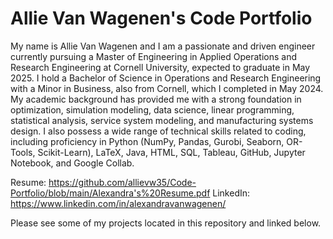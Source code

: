 # Allie Van Wagenen's Code Portfolio

My name is Allie Van Wagenen and I am a passionate and driven engineer currently pursuing a Master of Engineering in Applied Operations and Research Engineering at Cornell University, expected to graduate in May 2025. I hold a Bachelor of Science in Operations and Research Engineering with a Minor in Business, also from Cornell, which I completed in May 2024. My academic background has provided me with a strong foundation in optimization, simulation modeling, data science, linear programming, statistical analysis, service system modeling, and manufacturing systems design. I also possess a wide range of technical skills related to coding, including proficiency in Python (NumPy, Pandas, Gurobi, Seaborn, OR-Tools, Scikit-Learn), LaTeX, Java, HTML, SQL, Tableau, GitHub, Jupyter Notebook, and Google Collab.

Resume: https://github.com/allievw35/Code-Portfolio/blob/main/Alexandra's%20Resume.pdf
LinkedIn: https://www.linkedin.com/in/alexandravanwagenen/

Please see some of my projects located in this repository and linked below.
